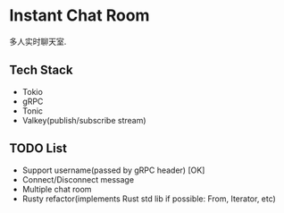 # Instant Chat Room

多人实时聊天室.

## Tech Stack

- Tokio
- gRPC
- Tonic
- Valkey(publish/subscribe stream)

## TODO List

- Support username(passed by gRPC header) [OK]
- Connect/Disconnect message
- Multiple chat room
- Rusty refactor(implements Rust std lib if possible: From, Iterator, etc)
